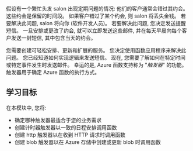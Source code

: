 假设有一个繁忙头发 salon 出现定期问题的情况: 他们的客户通常会错过其约会。 这些约会是保留的时间段。 如果客户错过了某个约会, 则 salon 将丢失金钱。 若要解决此问题, salon 将向你 (软件开发人员)。 若要解决此问题, 您决定发送提醒短信。 一旦安排或更改了约会, 就可以立即发送这些邮件, 并在每天早晨向每个客户发送一封短信, 其中包含当天的约会。

您需要创建可轻松安排、更新和扩展的服务。 您决定使用函数应用程序来解决此问题。 您已经知道如何实现逻辑来发送短信。 现在, 您需要了解如何在特定时间或特定事件发生时发送邮件。 幸运的是, Azure 函数支持称为 "_触发器_" 的功能。 触发器用于确定 Azure 函数的执行方式。

## <a name="learning-objectives"></a>学习目标

在本模块中, 您将:
- 确定哪种触发器最适合于您的业务需求
- 创建计时器触发器以一致的日程安排调用函数
- 创建 http 触发器以在收到 HTTP 请求时调用函数
- 创建 blob 触发器以在 Azure 存储中创建或更新 blob 时调用函数